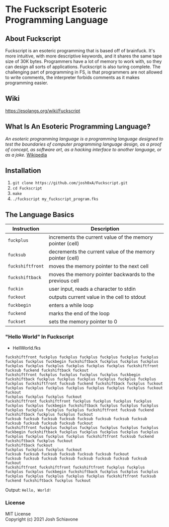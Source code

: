# The Fuckscript Esoteric Programming Language 

## About Fuckscript
Fuckscript is an esoteric programming that is based off of brainfuck. It's more intuitive, with more descriptive keywords, and it shares the same tape size of 30K bytes. Programmers have a lot of memory to work with, so they can design all sorts of applications. Fuckscript is also turing complete. The challenging part of programming in FS, is that programmers are not allowed to write comments, the interpreter forbids comments as it makes programming easier.<br/>

## Wiki
https://esolangs.org/wiki/Fuckscript

## What Is An Esoteric Programming Language?
*An esoteric programming language is a programming language designed to test the boundaries of computer programming language design, as a proof of concept, as software art, as a hacking interface to another language, or as a joke.* <a href="https://en.wikipedia.org/wiki/Esoteric_programming_language">Wikipedia</a><br/>

## Installation
1. ``git clone https://github.com/josh0xA/Fuckscript.git``<br/>
2. ``cd Fuckscript``<br/>
3. ``make``<br/>
4. ``./fuckscript my_fuckscript_program.fks``<br/>

## The Language Basics
| Instruction | Description |
| --- | --- |
| `fuckplus` | increments the current value of the memory pointer (cell)|
| `fucksub` | decrements the current value of the memory pointer (cell) |
| `fuckshiftfront` | moves the memory pointer to the next cell |
| `fuckshiftback` | moves the memory pointer backwards to the previous cell|
| `fuckin` | user input, reads a character to stdin |
| `fuckout` | outputs current value in the cell to stdout |
| `fuckbegin` | enters a while loop |
| `fuckend` | marks the end of the loop |
| `fuckset` | sets the memory pointer to 0 |

### "Hello World" In Fuckscript
- HellWorld.fks <br/>
```
fuckshiftfront fuckplus fuckplus fuckplus fuckplus fuckplus fuckplus fuckplus fuckplus fuckbegin fuckshiftback fuckplus fuckplus fuckplus fuckplus fuckplus fuckplus fuckplus fuckplus fuckplus fuckshiftfront fucksub fuckend fuckshiftback fuckout
fuckshiftfront fuckplus fuckplus fuckplus fuckplus fuckbegin fuckshiftback fuckplus fuckplus fuckplus fuckplus fuckplus fuckplus fuckplus fuckshiftfront fucksub fuckend fuckshiftback fuckplus fuckout
fuckplus fuckplus fuckplus fuckplus fuckplus fuckplus fuckplus fuckout fuckout
fuckplus fuckplus fuckplus fuckout
fuckshiftfront fuckshiftfront fuckplus fuckplus fuckplus fuckplus fuckplus fuckplus fuckbegin fuckshiftback fuckplus fuckplus fuckplus fuckplus fuckplus fuckplus fuckplus fuckshiftfront fucksub fuckend fuckshiftback fuckplus fuckplus fuckout
fucksub fucksub fucksub fucksub fucksub fucksub fucksub fucksub fucksub fucksub fucksub fucksub fuckout
fuckshiftfront fuckplus fuckplus fuckplus fuckplus fuckplus fuckplus fuckbegin fuckshiftback fuckplus fuckplus fuckplus fuckplus fuckplus fuckplus fuckplus fuckplus fuckplus fuckshiftfront fucksub fuckend fuckshiftback fuckplus fuckout
fuckshiftback fuckout
fuckplus fuckplus fuckplus fuckout
fucksub fucksub fucksub fucksub fucksub fucksub fuckout
fucksub fucksub fucksub fucksub fucksub fucksub fucksub fucksub fuckout
fuckshiftfront fuckshiftfront fuckshiftfront fuckplus fuckplus fuckplus fuckplus fuckbegin fuckshiftback fuckplus fuckplus fuckplus fuckplus fuckplus fuckplus fuckplus fuckplus fuckshiftfront fucksub fuckend fuckshiftback fuckplus fuckout
```
Output: ``Hello, World!``<br/>

### License
MIT License <br/>
Copyright (c) 2021 Josh Schiavone

